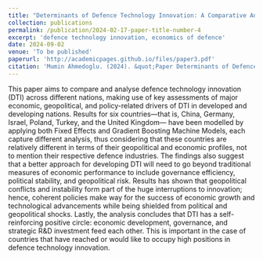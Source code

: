 ```yaml
---
title: "Determinants of Defence Technology Innovation: A Comparative Analysis of Economic, Geopolitical, And Policy Factors Across Leading and Emerging Nations"
collection: publications
permalink: /publication/2024-02-17-paper-title-number-4
excerpt: 'defence technology innovation, economics of defence'
date: 2024-09-02
venue: 'To be published'
paperurl: 'http://academicpages.github.io/files/paper3.pdf'
citation: 'Mumin Ahmedoglu. (2024). &quot;Paper Determinants of Defence Technology Innovation: A Comparative Analysis of Economic, Geopolitical, And Policy Factors Across Leading and Emerging Nations.&quot; <i> - </i>.'
---
```


This paper aims to compare and analyse defence technology innovation (DTI) across different nations, making use of key assessments of major economic, geopolitical, and policy-related drivers of DTI in developed and developing nations. Results for six countries—that is, China, Germany, Israel, Poland, Turkey, and the United Kingdom— have been modelled by applying both Fixed Effects and Gradient Boosting Machine Models, each capture different analysis, thus considering that these countries are relatively different in terms of their geopolitical and economic profiles, not to mention their respective defence industries. The findings also suggest that a better approach for developing DTI will need to go beyond traditional measures of economic performance to include governance efficiency, political stability, and geopolitical risk. Results has shown that geopolitical conflicts and instability form part of the huge interruptions to innovation; hence, coherent policies make way for the success of economic growth and technological advancements while being shielded from political and geopolitical shocks. Lastly, the analysis concludes that DTI has a self-reinforcing positive circle: economic development, governance, and strategic R&D investment feed each other. This is important in the case of countries that have reached or would like to occupy high positions in defence technology innovation.
